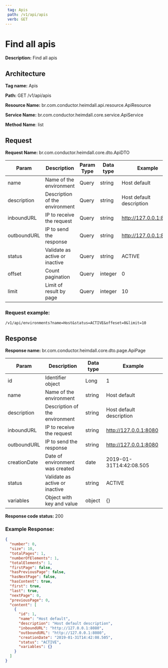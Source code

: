 ```yaml
---
 tag: Apis
 path: /v1/api/apis
 verb: GET
---
```


# Find all apis

**Description:** Find all apis

## Architecture

**Tag name:** Apis

**Path:** GET /v1/api/apis

**Resource Name:** br.com.conductor.heimdall.api.resource.ApiResource

**Service Name:** br.com.conductor.heimdall.core.service.ApiService

**Method Name**: list

## Request

**Request Name:** br.com.conductor.heimdall.core.dto.ApiDTO

|Param | Description | Param Type | Data type | Example |
|---|---|---|---|---|
| name | Name of the environment | Query | string | Host default |
| description | Description of the environment | Query | string | Host default description |
| inboundURL | IP to receive the request | Query | string | http://127.0.0.1:8080 |
| outboundURL | IP to send the response | Query | string | http://127.0.0.1:8080 |
| status | Validate as active or inactive | Query | string | ACTIVE |
| offset | Count pagination | Query | integer | 0 |
| limit | Limit of result by page | Query | integer | 10 |

### Request example:
```
/v1/api/environments?name=Host&status=ACTIVE&offeset=0&limit=10
```

## Response

**Response name:** br.com.conductor.heimdall.core.dto.page.ApiPage

| Param | Description | Data type | Example |
|---|---|---|---|
| id | Identifier object | Long | 1 |
| name | Name of the environment | string | Host default |
| description | Description of the environment | string | Host default description |
| inboundURL | IP to receive the request | string | http://127.0.0.1:8080 |
| outboundURL | IP to send the response | string | http://127.0.0.1:8080 |
| creationDate | Date of environment was created | date | 2019-01-31T14:42:08.505 |
| status | Validate as active or inactive | string | ACTIVE |
| variables | Object with key and value | object | {}

**Response code status:** 200

### Example Response:

```json
{
  "number": 0,
  "size": 10,
  "totalPages": 1,
  "numberOfElements": 1,
  "totalElements": 1,
  "firstPage": false,
  "hasPreviousPage": false,
  "hasNextPage": false,
  "hasContent": true,
  "first": true,
  "last": true,
  "nextPage": 0,
  "previousPage": 0,
  "content": [
    {
      "id": 1,
      "name": "Host default",
      "description": "Host default description",
      "inboundURL": "http://127.0.0.1:8080",
      "outboundURL": "http://127.0.0.1:8080",
      "creationDate": "2019-01-31T14:42:08.505",
      "status": "ACTIVE",
      "variables": {}
    }
  ]
}
```